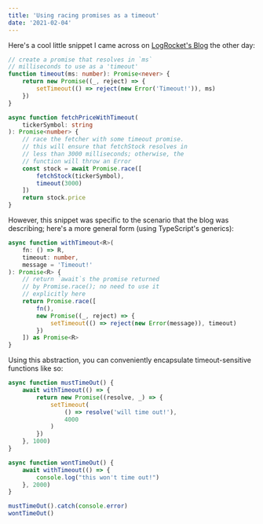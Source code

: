 ```yaml
---
title: 'Using racing promises as a timeout'
date: '2021-02-04'
---
```


Here's a cool little snippet I came across on [LogRocket's Blog](https://blog.logrocket.com/when-to-use-never-and-unknown-in-typescript-5e4d6c5799ad/) the other day:

```typescript
// create a promise that resolves in `ms`
// milliseconds to use as a 'timeout'
function timeout(ms: number): Promise<never> {
	return new Promise((_, reject) => {
		setTimeout(() => reject(new Error('Timeout!')), ms)
	})
}

async function fetchPriceWithTimeout(
	tickerSymbol: string
): Promise<number> {
	// race the fetcher with some timeout promise.
	// this will ensure that fetchStock resolves in
	// less than 3000 milliseconds; otherwise, the
	// function will throw an Error
	const stock = await Promise.race([
		fetchStock(tickerSymbol),
		timeout(3000)
	])
	return stock.price
}
```

However, this snippet was specific to the scenario that the blog was describing; here's a more general form (using TypeScript's generics):

```typescript
async function withTimeout<R>(
	fn: () => R,
	timeout: number,
	message = 'Timeout!'
): Promise<R> {
	// return `await`s the promise returned
	// by Promise.race(); no need to use it
	// explicitly here
	return Promise.race([
		fn(),
		new Promise((_, reject) => {
			setTimeout(() => reject(new Error(message)), timeout)
		})
	]) as Promise<R>
}
```

Using this abstraction, you can conveniently encapsulate timeout-sensitive functions like so:

```typescript
async function mustTimeOut() {
	await withTimeout(() => {
		return new Promise((resolve, _) => {
			setTimeout(
				() => resolve('will time out!'),
				4000
			)
		})
	}, 1000)
}

async function wontTimeOut() {
	await withTimeout(() => {
		console.log("this won't time out!")
	}, 2000)
}

mustTimeOut().catch(console.error)
wontTimeOut()
```
